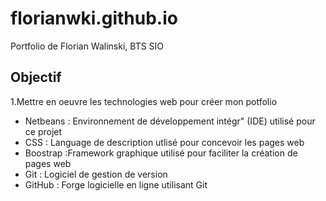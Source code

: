 # florianwki.github.io
Portfolio de Florian Walinski, BTS SIO
## Objectif
1.Mettre en oeuvre les technologies web pour créer mon potfolio

- Netbeans : Environnement de développement intégr" (IDE) utilisé pour ce projet
- CSS : Language de description utlisé pour concevoir les pages web
- Boostrap :Framework graphique utilisé pour faciliter la création de pages web
- Git : Logiciel de gestion de version
- GitHub : Forge logicielle en ligne utilisant Git
